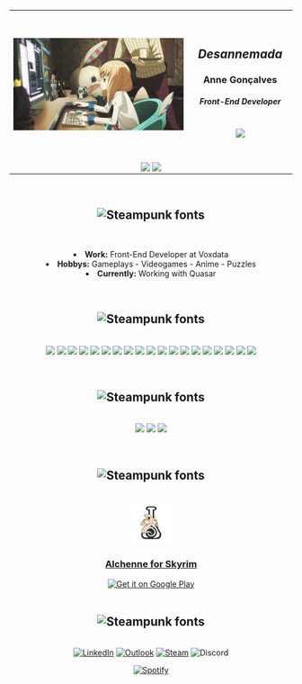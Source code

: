 <table>
  <tbody>
    <tr>
      <td align="center">
        <span>&nbsp;&nbsp;&nbsp;&nbsp;&nbsp;&nbsp;&nbsp;&nbsp;</span>
        <span>&nbsp;&nbsp;&nbsp;&nbsp;&nbsp;&nbsp;&nbsp;&nbsp;</span>
        <span>&nbsp;&nbsp;&nbsp;&nbsp;&nbsp;&nbsp;&nbsp;&nbsp;</span>
        <span>&nbsp;&nbsp;&nbsp;&nbsp;&nbsp;&nbsp;&nbsp;&nbsp;</span>
        <span>&nbsp;&nbsp;&nbsp;&nbsp;&nbsp;&nbsp;&nbsp;&nbsp;</span>
        <span>&nbsp;&nbsp;&nbsp;&nbsp;&nbsp;&nbsp;&nbsp;&nbsp;</span>
        <span>&nbsp;&nbsp;&nbsp;&nbsp;&nbsp;&nbsp;&nbsp;&nbsp;</span>
        <span>&nbsp;&nbsp;&nbsp;&nbsp;&nbsp;&nbsp;&nbsp;&nbsp;</span>
        <span>&nbsp;&nbsp;&nbsp;&nbsp;&nbsp;&nbsp;&nbsp;&nbsp;</span>
        <span>&nbsp;&nbsp;&nbsp;&nbsp;&nbsp;&nbsp;&nbsp;&nbsp;</span>
        <span>&nbsp;&nbsp;</span>
        <span>&nbsp;&nbsp;&nbsp;&nbsp;&nbsp;&nbsp;&nbsp;&nbsp;</span>
        <span>&nbsp;&nbsp;&nbsp;&nbsp;&nbsp;&nbsp;&nbsp;&nbsp;</span>
        <span>&nbsp;&nbsp;&nbsp;&nbsp;&nbsp;&nbsp;&nbsp;&nbsp;</span>
        <span>&nbsp;&nbsp;&nbsp;&nbsp;&nbsp;&nbsp;&nbsp;&nbsp;</span>
        <span>&nbsp;&nbsp;&nbsp;&nbsp;&nbsp;&nbsp;&nbsp;&nbsp;</span>
        <img src="/images/header.gif" width="650"/><br>
        <span>&nbsp;&nbsp;&nbsp;&nbsp;&nbsp;&nbsp;&nbsp;&nbsp;</span>
        <span>&nbsp;&nbsp;&nbsp;&nbsp;&nbsp;&nbsp;&nbsp;&nbsp;</span>
        <span>&nbsp;&nbsp;&nbsp;&nbsp;&nbsp;&nbsp;&nbsp;&nbsp;</span>
        <span>&nbsp;&nbsp;&nbsp;&nbsp;&nbsp;&nbsp;&nbsp;&nbsp;</span>
        <span>&nbsp;&nbsp;&nbsp;&nbsp;&nbsp;&nbsp;&nbsp;&nbsp;</span>
        <span>&nbsp;&nbsp;&nbsp;&nbsp;&nbsp;&nbsp;&nbsp;&nbsp;</span>
        <span>&nbsp;&nbsp;&nbsp;&nbsp;&nbsp;&nbsp;&nbsp;&nbsp;</span>
        <span>&nbsp;&nbsp;&nbsp;&nbsp;&nbsp;&nbsp;&nbsp;&nbsp;</span>
        <span>&nbsp;&nbsp;&nbsp;&nbsp;&nbsp;&nbsp;&nbsp;&nbsp;</span>
        <span>&nbsp;&nbsp;&nbsp;&nbsp;&nbsp;&nbsp;&nbsp;&nbsp;</span>
        <span>&nbsp;&nbsp;</span>
        <span>&nbsp;&nbsp;&nbsp;&nbsp;&nbsp;&nbsp;&nbsp;&nbsp;</span>
        <span>&nbsp;&nbsp;&nbsp;&nbsp;&nbsp;&nbsp;&nbsp;&nbsp;</span>
        <span>&nbsp;&nbsp;&nbsp;&nbsp;&nbsp;&nbsp;&nbsp;&nbsp;</span>
        <span>&nbsp;&nbsp;&nbsp;&nbsp;&nbsp;&nbsp;&nbsp;&nbsp;</span>
        <span>&nbsp;&nbsp;&nbsp;&nbsp;&nbsp;&nbsp;&nbsp;&nbsp;</span>
      </td>
      <td align="center">
        <span>&nbsp;&nbsp;&nbsp;&nbsp;&nbsp;&nbsp;&nbsp;&nbsp;</span>
        <span>&nbsp;&nbsp;&nbsp;&nbsp;&nbsp;&nbsp;&nbsp;&nbsp;</span>
        <span>&nbsp;&nbsp;&nbsp;&nbsp;&nbsp;&nbsp;&nbsp;&nbsp;</span>
        <span>&nbsp;&nbsp;&nbsp;&nbsp;&nbsp;&nbsp;&nbsp;&nbsp;</span>
        <span>&nbsp;&nbsp;&nbsp;&nbsp;&nbsp;&nbsp;&nbsp;&nbsp;</span>
        <span>&nbsp;&nbsp;&nbsp;&nbsp;&nbsp;&nbsp;&nbsp;&nbsp;</span>
        <span>&nbsp;&nbsp;&nbsp;&nbsp;&nbsp;&nbsp;&nbsp;&nbsp;</span>
        <span>&nbsp;&nbsp;</span>
        <h2><b><i>Desannemada</i></b><h3><b>Anne Gonçalves</b><br/><h5>Front-End Developer</h5></h3><br><img src="https://komarev.com/ghpvc/?username=desannemada&color=blueviolet"/></h2><br>
        <span>&nbsp;&nbsp;&nbsp;&nbsp;&nbsp;&nbsp;&nbsp;&nbsp;</span>
        <span>&nbsp;&nbsp;&nbsp;&nbsp;&nbsp;&nbsp;&nbsp;&nbsp;</span>
        <span>&nbsp;&nbsp;&nbsp;&nbsp;&nbsp;&nbsp;&nbsp;&nbsp;</span>
        <span>&nbsp;&nbsp;&nbsp;&nbsp;&nbsp;&nbsp;&nbsp;&nbsp;</span>
        <span>&nbsp;&nbsp;&nbsp;&nbsp;&nbsp;&nbsp;&nbsp;&nbsp;</span>
        <span>&nbsp;&nbsp;&nbsp;&nbsp;&nbsp;&nbsp;&nbsp;&nbsp;</span>
        <span>&nbsp;&nbsp;&nbsp;&nbsp;&nbsp;&nbsp;&nbsp;&nbsp;</span>
        <span>&nbsp;&nbsp;</span>
      </td>
    </tr>
    <tr>
      <td colspan="2" align="center">
        <img align="center" src="https://github-readme-stats.vercel.app/api?username=desannemada&show_icons=true&theme=radical&line_height=32" width="400"/>
        <img align="center" src="https://github-readme-stats.vercel.app/api/top-langs/?username=desannemada&layout=compact&theme=radical" width="400"></img>
      </td>
    </tr>
  </tbody>
</table>

<br>
<h2 align="center"><img src="https://see.fontimg.com/api/renderfont4/lzVX/eyJyIjoiZnMiLCJoIjoxNiwidyI6MTAwMCwiZnMiOjE2LCJmZ2MiOiIjRkZGREZEIiwiYmdjIjoiI0ZGRkZGRiIsInQiOjF9/QWJvdXQgTWU/fha-modernized-ideal-classicnc.png" alt="Steampunk fonts"></h2>
<p align="center">
  <br>
  <li align="center">
    <b>Work:</b> Front-End Developer at Voxdata
  </li>
  <li align="center">
    <b>Hobbys:</b> Gameplays - Videogames - Anime - Puzzles
  </li>
  <li align="center">
    <b>Currently:</b> Working with Quasar
  </li>
</p>

<br>
<h2 align="center"><img src="https://see.fontimg.com/api/renderfont4/lzVX/eyJyIjoiZnMiLCJoIjoyMCwidyI6MTAwMCwiZnMiOjIwLCJmZ2MiOiIjRkZGREZEIiwiYmdjIjoiI0ZGRkZGRiIsInQiOjF9/S25vd2xlZGdl/fha-modernized-ideal-classicnc.png" alt="Steampunk fonts"></h2>

<p align="center">
  <br>
  <a href="https://flutter.dev/" target="_blank" rel="Flutter"><img src="https://img.shields.io/badge/-Flutter-141321?logo=flutter&logoColor=D93A7C"/></a>
  <a href="https://quasar.dev/" target="_blank" rel="Quasar"><img src="https://img.shields.io/badge/-Quasar-141321?logo=quasar&logoColor=D93A7C"/></a>
  <a href="https://vuejs.org/" target="_blank" rel="VueJS"><img src="https://img.shields.io/badge/-VueJS-141321?logo=vue.js&logoColor=D93A7C"/></a>
  <a href="https://dart.dev/e" target="_blank" rel="Dart"><img src="https://img.shields.io/badge/-Dart-141321?logo=dart&logoColor=D93A7C"/></a>
  <a href="https://developer.mozilla.org/pt-BR/docs/Web/JavaScript" target="_blank" rel="Javascript"><img src="https://img.shields.io/badge/-Javascript-141321?logo=javascript&logoColor=D93A7C"/></a>
  <a href="https://developer.mozilla.org/pt-BR/docs/Web/HTML" target="_blank" rel="HTML"><img src="https://img.shields.io/badge/-HTML-141321?logo=html5&logoColor=D93A7C"/></a>
  <a href="https://developer.mozilla.org/pt-BR/docs/Web/CSS" target="_blank" rel="CSS"><img src="https://img.shields.io/badge/-CSS-141321?logo=css3&logoColor=D93A7C"/></a>
  <a href="https://www.python.org/" target="_blank" rel="Python"><img src="https://img.shields.io/badge/-Python-141321?logo=python&logoColor=D93A7C"/></a>
  <a href="https://www.microsoft.com/pt-br/sql-server/sql-server-downloads" target="_blank" rel="SQL"><img src="https://img.shields.io/badge/-SQL-141321?logo=microsoftsqlserver&logoColor=D93A7C"/></a>
  <a href="https://firebase.google.com/?hl=pt" target="_blank" rel="Firebase"><img src="https://img.shields.io/badge/-Firebase-141321?logo=firebase&logoColor=D93A7C"/></a>
  <a href="https://www.mongodb.com/pt-br" target="_blank" rel="MongoDB"><img src="https://img.shields.io/badge/-MongoDB-141321?logo=mongodb&logoColor=D93A7C"/></a>
  <a href="https://www.adobe.com/br/products/xd.html" target="_blank" rel="AdobeXD"><img src="https://img.shields.io/badge/-Adobe_XD-141321?logo=adobexd&logoColor=D93A7C"/></a>
  <a href="https://www.figma.com/" target="_blank" rel="Figma"><img src="https://img.shields.io/badge/-Figma-141321?logo=figma&logoColor=D93A7C"/></a>
  <a href="https://powerbi.microsoft.com/pt-br/" target="_blank" rel="PowerBI"><img src="https://img.shields.io/badge/-Power_BI-141321?logo=powerbi&logoColor=D93A7C"/></a>
  <a href="https://www.postman.com//" target="_blank" rel="Postman"><img src="https://img.shields.io/badge/-Postman-141321?logo=postman&logoColor=D93A7C"/></a>
  <a href="https://pt-br.reactjs.org/" target="_blank" rel="React"><img src="https://img.shields.io/badge/-React-141321?logo=react&logoColor=D93A7C"/></a>
  <a href="https://reactnative.dev/" target="_blank" rel="React Native"><img src="https://img.shields.io/badge/-React_Native-141321?logo=react&logoColor=D93A7C"/></a>
  <a href="https://reactnative.dev/" target="_blank" rel=".NET"><img src="https://img.shields.io/badge/-.NET-141321?logo=.net&logoColor=D93A7C"/></a>
  <a href="https://reactnative.dev/" target="_blank" rel="C#"><img src="https://img.shields.io/badge/-C_Sharp-141321?logo=csharp&logoColor=D93A7C"/></a>
</p>

<br>
<h2 align="center"><img src="https://see.fontimg.com/api/renderfont4/lzVX/eyJyIjoiZnMiLCJoIjoyMCwidyI6MTAwMCwiZnMiOjIwLCJmZ2MiOiIjRkZGREZEIiwiYmdjIjoiI0ZGRkZGRiIsInQiOjF9/UmVwb3NpdG9yaWVz/fha-modernized-ideal-classicnc.png" alt="Steampunk fonts"></h2>

<p align="center">
  <br>
  <a href="https://github.com/desannemada/Alchenne" target="_blank" title="Alchenne"><img src="https://github-readme-stats.vercel.app/api/pin/?username=desannemada&repo=Alchenne&theme=dracula"></a>
  <a href="https://github.com/desannemada/WeeBooks_v2" target="_blank" title="WeeBooks"><img src="https://github-readme-stats.vercel.app/api/pin/?username=desannemada&repo=WeeBooks_v2&theme=dracula"></a>
  <a href="https://github.com/desannemada/PI_Walleties" target="_blank" title="Walleties"><img src="https://github-readme-stats.vercel.app/api/pin/?username=desannemada&repo=PI_Walleties&theme=dracula"></a>
</p>

<br>
<h2 align="center"><img src="https://see.fontimg.com/api/renderfont4/lzVX/eyJyIjoiZnMiLCJoIjoxNywidyI6MTAwMCwiZnMiOjE3LCJmZ2MiOiIjRkZGRUZFIiwiYmdjIjoiI0ZGRkZGRiIsInQiOjF9/UmVsZWFzZXM/fha-modernized-ideal-classicnc.png" alt="Steampunk fonts"></h2>

<div align="center">
  <br>
  <a href="https://github.com/desannemada/Alchenne" target="_blank" title="Alchenne"><img alt="AlchenneRelease" src="https://github.com/Desannemada/Alchenne/raw/master/alchemy/assets/logo.png" width="75"></a>
  </img>
  <h3><a href="https://github.com/desannemada/Alchenne" target="_blank" title="Alchenne">Alchenne for Skyrim</a></h3>
  <a target="_blank" href='https://play.google.com/store/apps/details?id=com.anne.alchemy&hl=pt_BR&gl=US&pcampaignid=pcampaignidMKT-Other-global-all-co-prtnr-py-PartBadge-Mar2515-1'><img alt='Get it on Google Play' src='https://play.google.com/intl/en_us/badges/static/images/badges/en_badge_web_generic.png' width="150"/></a>
</div>

<br>
<h2 align="center"><img src="https://see.fontimg.com/api/renderfont4/lzVX/eyJyIjoiZnMiLCJoIjoxNiwidyI6MTAwMCwiZnMiOjE2LCJmZ2MiOiIjRkZGREZEIiwiYmdjIjoiI0ZGRkZGRiIsInQiOjF9/V2hlcmUgVG8gRmluZCBNZQ/fha-modernized-ideal-classicnc.png" alt="Steampunk fonts"></h2>

<p align="center">
  <br>
  <a href="https://www.linkedin.com/in/anne-gon%C3%A7alves-061a751a8/" target="_blank"><img alt="LinkedIn" src="https://img.shields.io/badge/-Linkedin-0A66C2?&style=for-the-badge&logo=linkedin"/></a>
  <a href="mailto:anne_goncalves@outlook.com" target="_blank"><img alt="Outlook" src="https://img.shields.io/badge/-Outlook-0078D4?&style=for-the-badge&logo=microsoftoutlook"/></a>
  <a href="https://steamcommunity.com/profiles/76561198317261838/" target="_blank"><img alt="Steam" src="https://img.shields.io/badge/-Steam-000000?&style=for-the-badge&logo=steam"/></a>
  <img alt="Discord" src="https://img.shields.io/static/v1?&label=&message=anne%234789&style=for-the-badge&logo=discord&logoColor=white&color=5865F2"/>
</p>

<p align="center">
  <a href="https://open.spotify.com/user/lonelyicewolf?si=c7f174a809fa4485" target="_blank"><img alt="Spotify" src="https://spotifygithubreadme-2zcqutq9k-desannemada.vercel.app/api/spotify"/></a>
</p>
